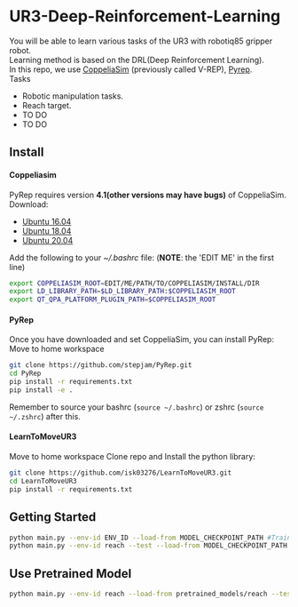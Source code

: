 # UR3-Deep-Reinforcement-Learning

You will be able to learn various tasks of the UR3 with robotiq85 gripper robot.  
Learning method is based on the DRL(Deep Reinforcement Learning).  
In this repo, we use [CoppeliaSim](http://www.coppeliarobotics.com/) (previously called V-REP), [Pyrep](https://github.com/stepjam/PyRep).  
Tasks  
 - Robotic manipulation tasks.
  - Reach target.
  - TO DO
 - TO DO

## Install

#### Coppeliasim
PyRep requires version **4.1(other versions may have bugs)** of CoppeliaSim. Download: 
- [Ubuntu 16.04](https://www.coppeliarobotics.com/files/CoppeliaSim_Edu_V4_1_0_Ubuntu16_04.tar.xz)
- [Ubuntu 18.04](https://www.coppeliarobotics.com/files/CoppeliaSim_Edu_V4_1_0_Ubuntu18_04.tar.xz)
- [Ubuntu 20.04](https://www.coppeliarobotics.com/files/CoppeliaSim_Edu_V4_1_0_Ubuntu20_04.tar.xz)

Add the following to your *~/.bashrc* file: (__NOTE__: the 'EDIT ME' in the first line)  
```bash
export COPPELIASIM_ROOT=EDIT/ME/PATH/TO/COPPELIASIM/INSTALL/DIR
export LD_LIBRARY_PATH=$LD_LIBRARY_PATH:$COPPELIASIM_ROOT
export QT_QPA_PLATFORM_PLUGIN_PATH=$COPPELIASIM_ROOT
```

#### PyRep

Once you have downloaded and set CoppeliaSim, you can install PyRep:
Move to home workspace
```bash
git clone https://github.com/stepjam/PyRep.git
cd PyRep
pip install -r requirements.txt
pip install -e .
```

Remember to source your bashrc (`source ~/.bashrc`) or 
zshrc (`source ~/.zshrc`) after this.


#### LearnToMoveUR3
Move to home workspace
Clone repo and Install the python library:
```bash
git clone https://github.com/isk03276/LearnToMoveUR3.git
cd LearnToMoveUR3
pip install -r requirements.txt
```


## Getting Started
```bash
python main.py --env-id ENV_ID --load-from MODEL_CHECKPOINT_PATH #Train
python main.py --env-id reach --test --load-from MODEL_CHECKPOINT_PATH #Test
```


## Use Pretrained Model
```bash
python main.py --env-id reach --load-from pretrained_models/reach --test
```

